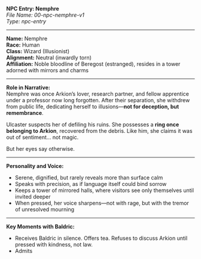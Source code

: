 **NPC Entry: Nemphre**  
*File Name: 00-npc-nemphre-v1*  
*Type: npc-entry*

---

**Name:** Nemphre  
**Race:** Human  
**Class:** Wizard (Illusionist)  
**Alignment:** Neutral (inwardly torn)  
**Affiliation:** Noble bloodline of Beregost (estranged), resides in a tower adorned with mirrors and charms

---

**Role in Narrative:**  
Nemphre was once Arkion’s lover, research partner, and fellow apprentice under a professor now long forgotten. After their separation, she withdrew from public life, dedicating herself to illusions—**not for deception, but remembrance**.

Ulcaster suspects her of defiling his ruins. She possesses a **ring once belonging to Arkion**, recovered from the debris. Like him, she claims it was out of sentiment… not magic.

But her eyes say otherwise.

---

**Personality and Voice:**  
- Serene, dignified, but rarely reveals more than surface calm  
- Speaks with precision, as if language itself could bind sorrow  
- Keeps a tower of mirrored halls, where visitors see only themselves until invited deeper  
- When pressed, her voice sharpens—not with rage, but with the tremor of unresolved mourning

---

**Key Moments with Baldric:**  
- Receives Baldric in silence. Offers tea. Refuses to discuss Arkion until pressed with kindness, not law.  
- Admits
